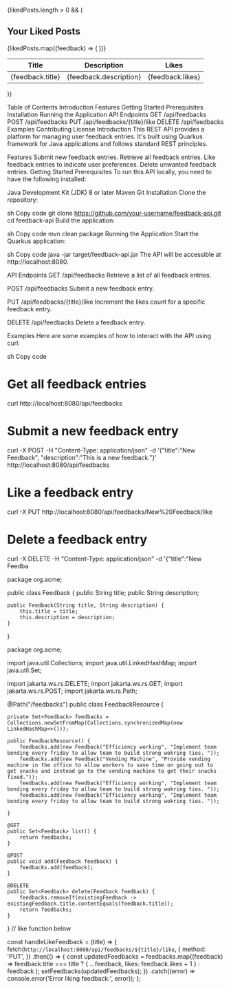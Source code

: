 
{likedPosts.length > 0 && (
        <div>
          <h2>Your Liked Posts</h2>
          <table>
            <thead>
              <tr>
                <th>Title</th>
                <th>Description</th>
                <th>Likes</th>
              </tr>
            </thead>
            <tbody>
              {likedPosts.map((feedback) => (
                <tr key={feedback.id}>
                  <td>{feedback.title}</td>
                  <td>{feedback.description}</td>
                  <td>{feedback.likes}</td>
                </tr>
              ))}
            </tbody>
          </table>
        </div>
      )}





Table of Contents
Introduction
Features
Getting Started
Prerequisites
Installation
Running the Application
API Endpoints
GET /api/feedbacks
POST /api/feedbacks
PUT /api/feedbacks/{title}/like
DELETE /api/feedbacks
Examples
Contributing
License
Introduction
This REST API provides a platform for managing user feedback entries. It's built using Quarkus framework for Java applications and follows standard REST principles.

Features
Submit new feedback entries.
Retrieve all feedback entries.
Like feedback entries to indicate user preferences.
Delete unwanted feedback entries.
Getting Started
Prerequisites
To run this API locally, you need to have the following installed:

Java Development Kit (JDK) 8 or later
Maven
Git
Installation
Clone the repository:

sh
Copy code
git clone https://github.com/your-username/feedback-api.git
cd feedback-api
Build the application:

sh
Copy code
mvn clean package
Running the Application
Start the Quarkus application:

sh
Copy code
java -jar target/feedback-api.jar
The API will be accessible at http://localhost:8080.

API Endpoints
GET /api/feedbacks
Retrieve a list of all feedback entries.

POST /api/feedbacks
Submit a new feedback entry.

PUT /api/feedbacks/{title}/like
Increment the likes count for a specific feedback entry.

DELETE /api/feedbacks
Delete a feedback entry.

Examples
Here are some examples of how to interact with the API using curl:

sh
Copy code
# Get all feedback entries
curl http://localhost:8080/api/feedbacks

# Submit a new feedback entry
curl -X POST -H "Content-Type: application/json" -d '{"title":"New Feedback", "description":"This is a new feedback."}' http://localhost:8080/api/feedbacks

# Like a feedback entry
curl -X PUT http://localhost:8080/api/feedbacks/New%20Feedback/like

# Delete a feedback entry
curl -X DELETE -H "Content-Type: application/json" -d '{"title":"New Feedba



package org.acme;

public class Feedback {
    public String title;
    public String description;

    public Feedback(String title, String description) {
        this.title = title;
        this.description = description;
    }
}


package org.acme;

import java.util.Collections;
import java.util.LinkedHashMap;
import java.util.Set;

import jakarta.ws.rs.DELETE;
import jakarta.ws.rs.GET;
import jakarta.ws.rs.POST;
import jakarta.ws.rs.Path;

@Path("/feedbacks")
public class FeedbackResource {

    private Set<Feedback> feedbacks = Collections.newSetFromMap(Collections.synchronizedMap(new LinkedHashMap<>()));

    public FeedbackResource() {
        feedbacks.add(new Feedback("Efficiency working", "Implement team bonding every friday to allow team to build strong wokring ties. "));
        feedbacks.add(new Feedback("Vending Machine", "Provide vending machine in the office to allow workers to save time on going out to get snacks and instead go to the vending machine to get their snacks fixed."));
        feedbacks.add(new Feedback("Efficiency working", "Implement team bonding every friday to allow team to build strong wokring ties. "));
        feedbacks.add(new Feedback("Efficiency working", "Implement team bonding every friday to allow team to build strong wokring ties. "));

    }

    @GET
    public Set<Feedback> list() {
        return feedbacks;
    }

    @POST
    public void add(Feedback feedback) {
        feedbacks.add(feedback);
    }

    @DELETE
    public Set<Feedback> delete(Feedback feedback) {
        feedbacks.removeIf(existingFeedback -> existingFeedback.title.contentEquals(feedback.title));
        return feedbacks;
    }
}
// like function below 

const handleLikeFeedback = (title) => {
  fetch(`http://localhost:8080/api/feedbacks/${title}/like`, {
    method: 'PUT',
  })
    .then(() => {
      const updatedFeedbacks = feedbacks.map((feedback) =>
        feedback.title === title ? { ...feedback, likes: feedback.likes + 1 } : feedback
      );
      setFeedbacks(updatedFeedbacks);
    })
    .catch((error) => console.error('Error liking feedback:', error));
};

